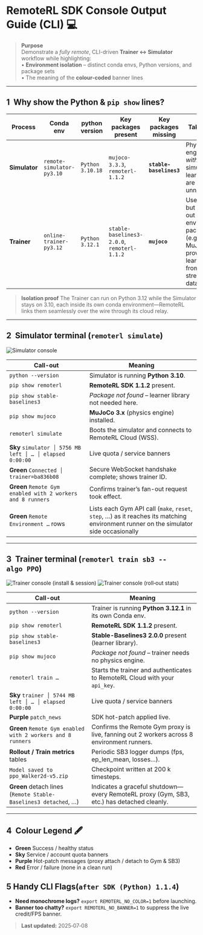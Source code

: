 # RemoteRL SDK Console Output Guide (CLI) 💻

> **Purpose**  
> Demonstrate a *fully remote*, CLI-driven **Trainer ↔ Simulator** workflow while highlighting:  
> • **Environment isolation** – distinct conda envs, Python versions, and package sets  
> • The meaning of the **colour-coded** banner lines  


---

## 1  Why show the Python & `pip show` lines?

| Process | Conda env | python version | Key packages present | Key packages **missing** | Take-away |
|---------|-----------|--------------------|----------------------|--------------------------|-----------|
| **Simulator** | `remote-simulator-py3.10` | `Python 3.10.18` | `mujoco-3.3.3`, `remoterl-1.1.2` | **`stable-baselines3`** | Physics engine lives *with* the simulator; learner libs are unnecessary. |
| **Trainer**   | `online-trainer-py3.12`   | `Python 3.12.1`  | `stable-baselines3-2.0.0`, `remoterl-1.1.2` | **`mujoco`** | Uses SB3 but leaves out environment packages (e.g., MuJoCo), proving it learns purely from the streamed data. |

> **Isolation proof**  The Trainer can run on Python 3.12 while the Simulator stays on 3.10, each inside its own conda environment—RemoteRL links them seamlessly over the wire through its cloud relay.

---

## 2  Simulator terminal (`remoterl simulate`)

![Simulator console](./images/console-simulator.png)


| Call-out | Meaning |
| --- | --- |
| `python --version` | Simulator is running **Python 3.10**. |
| `pip show remoterl` | **RemoteRL SDK 1.1.2** present. |
| `pip show stable-baselines3` | *Package not found* – learner library not needed here. |
| `pip show mujoco` | **MuJoCo 3.x** (physics engine) installed. |
| `remoterl simulate` | Boots the simulator and connects to RemoteRL Cloud (WSS). |
| **Sky** `simulator │ 5756 MB left │ … │ elapsed 0:00:00` | Live quota / service banners  |
| **Green** `Connected │ trainer=ba836b08` | Secure WebSocket handshake complete; shows trainer ID. |
| **Green** `Remote Gym enabled with 2 workers and 8 runners` | Confirms trainer’s fan-out request took effect. |
| **Green** `Remote Environment …` rows | Lists each Gym API call (`make`, `reset`, `step`, …) as it reaches its matching environment runner on the simulator side occasionally |



---

## 3  Trainer terminal (`remoterl train sb3 --algo PPO`)

![Trainer console (install & session)](./images/console-trainer-part1.png)
![Trainer console (roll‑out stats)](./images/console-trainer-part2.png)

| Call-out | Meaning |
| --- | --- |
| `python --version` | Trainer is running **Python 3.12.1** in its own Conda env. |
| `pip show remoterl` | **RemoteRL SDK 1.1.2** present. |
| `pip show stable-baselines3` | **Stable-Baselines3 2.0.0** present (learner library). |
| `pip show mujoco` | *Package not found* – trainer needs no physics engine. |
| `remoterl train …` | Starts the trainer and authenticates to RemoteRL Cloud with your `api_key`. |
| **Sky** `trainer │ 5744 MB left │ … │ elapsed 0:00:00` | Live quota / service banners |
| **Purple** `patch_news` | SDK hot-patch applied live. |
| **Green** `Remote Gym enabled with 2 workers and 8 runners` | Confirms the Remote Gym proxy is live, fanning out 2 workers across 8 environment runners. |
| **Rollout / Train metrics** tables | Periodic SB3 logger dumps (fps, ep_len_mean, losses…). |
| `Model saved to ppo_Walker2d-v5.zip` | Checkpoint written at 200 k timesteps. |
| **Green** detach lines (`Remote Stable-Baselines3 detached`, …) | Indicates a graceful shutdown—every RemoteRL proxy (Gym, SB3, etc.) has detached cleanly. |

---

## 4  Colour Legend 🖋️


* **Green**  Success / healthy status  
* **Sky**   Service / account quota banners  
* **Purple** Hot-patch messages (proxy attach / detach to Gym & SB3)  
* **Red**   Error / failure (none in a clean run)

## 5  Handy CLI Flags(`after SDK (Python) 1.1.4`)

* **Need monochrome logs?** `export REMOTERL_NO_COLOR=1` before launching.  
* **Banner too chatty?** `export REMOTERL_NO_BANNER=1` to suppress the live credit/FPS banner.

> **Last updated:** 2025‑07‑08
